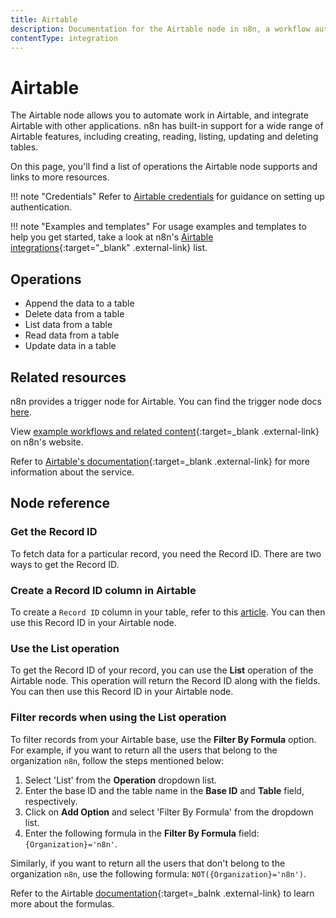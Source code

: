 ```yaml
---
title: Airtable
description: Documentation for the Airtable node in n8n, a workflow automation platform. Includes details of operations and configuration, and links to examples and credentials information.
contentType: integration
---
```


# Airtable

The Airtable node allows you to automate work in Airtable, and integrate Airtable with other applications. n8n has built-in support for a wide range of Airtable features, including creating, reading, listing, updating and deleting tables.

On this page, you'll find a list of operations the Airtable node supports and links to more resources.

!!! note "Credentials"
	Refer to [Airtable credentials](/integrations/builtin/credentials/airtable/) for guidance on setting up authentication. 

!!! note "Examples and templates"
	For usage examples and templates to help you get started, take a look at n8n's [Airtable integrations](https://n8n.io/integrations/airtable/){:target="_blank" .external-link} list.



## Operations

* Append the data to a table
* Delete data from a table
* List data from a table
* Read data from a table
* Update data in a table


## Related resources

n8n provides a trigger node for Airtable. You can find the trigger node docs [here](/integrations/builtin/trigger-nodes/n8n-nodes-base.airtabletrigger/).

View [example workflows and related content](https://n8n.io/integrations/airtable/){:target=_blank .external-link} on n8n's website.

Refer to [Airtable's documentation](https://airtable.com/developers/web/api/introduction){:target=_blank .external-link} for more information about the service.


## Node reference

### Get the Record ID

To fetch data for a particular record, you need the Record ID. There are two ways to get the Record ID.

### Create a Record ID column in Airtable

To create a `Record ID` column in your table, refer to this [article](https://support.airtable.com/hc/en-us/articles/360051564873-Record-ID). You can then use this Record ID in your Airtable node.

### Use the List operation

To get the Record ID of your record, you can use the **List** operation of the Airtable node. This operation will return the Record ID along with the fields. You can then use this Record ID in your Airtable node.

### Filter records when using the List operation

To filter records from your Airtable base, use the **Filter By Formula** option. For example, if you want to return all the users that belong to the organization `n8n`, follow the steps mentioned below:
1. Select 'List' from the **Operation** dropdown list.
2. Enter the base ID and the table name in the **Base ID** and **Table** field, respectively.
3. Click on **Add Option** and select 'Filter By Formula' from the dropdown list.
4. Enter the following formula in the **Filter By Formula** field: `{Organization}='n8n'`.

Similarly, if you want to return all the users that don't belong to the organization `n8n`, use the following formula: `NOT({Organization}='n8n')`.

Refer to the Airtable [documentation](https://support.airtable.com/hc/en-us/articles/203255215-Formula-Field-Reference){:target=_balnk .external-link} to learn more about the formulas.






